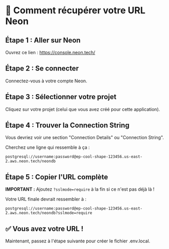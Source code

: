 # 🔗 Comment récupérer votre URL Neon

## Étape 1 : Aller sur Neon

Ouvrez ce lien : https://console.neon.tech/

## Étape 2 : Se connecter

Connectez-vous à votre compte Neon.

## Étape 3 : Sélectionner votre projet

Cliquez sur votre projet (celui que vous avez créé pour cette application).

## Étape 4 : Trouver la Connection String

Vous devriez voir une section "Connection Details" ou "Connection String".

Cherchez une ligne qui ressemble à ça :

```
postgresql://username:password@ep-cool-shape-123456.us-east-2.aws.neon.tech/neondb
```

## Étape 5 : Copier l'URL complète

**IMPORTANT :** Ajoutez `?sslmode=require` à la fin si ce n'est pas déjà là !

Votre URL finale devrait ressembler à :

```
postgresql://username:password@ep-cool-shape-123456.us-east-2.aws.neon.tech/neondb?sslmode=require
```

## ✅ Vous avez votre URL !

Maintenant, passez à l'étape suivante pour créer le fichier .env.local.

